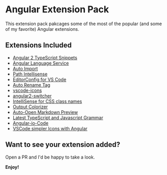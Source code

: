 # Angular Extension Pack

This extension pack pakcages some of the most of the popular (and some of my favorite) Angular  extensions.

## Extensions Included


- [Angular 2 TypeScript Snippets](https://marketplace.visualstudio.com/items?itemName=johnpapa.Angular2)
- [Angular Language Service](https://marketplace.visualstudio.com/items?itemName=Angular.ng-template)
- [Auto Import](https://marketplace.visualstudio.com/items?itemName=steoates.autoimport)
- [Path Intellisense](https://marketplace.visualstudio.com/items?itemName=christian-kohler.path-intellisense)
- [EditorConfig for VS Code](https://marketplace.visualstudio.com/items?itemName=EditorConfig.EditorConfig)
- [Auto Rename Tag](https://marketplace.visualstudio.com/items?itemName=formulahendry.auto-rename-tag)
- [vscode-icons](https://marketplace.visualstudio.com/items?itemName=robertohuertasm.vscode-icons)
- [angular2-switcher](https://marketplace.visualstudio.com/items?itemName=infinity1207.angular2-switcher)
- [IntelliSense for CSS class names](https://marketplace.visualstudio.com/items?itemName=Zignd.html-css-class-completion)
- [Output Colorizer](https://marketplace.visualstudio.com/items?itemName=IBM.output-colorizer)
- [Auto-Open Markdown Preview](https://marketplace.visualstudio.com/items?itemName=hnw.vscode-auto-open-markdown-preview)
- [Latest TypeScript and Javascript Grammar](https://marketplace.visualstudio.com/items?itemName=ms-vscode.typescript-javascript-grammar)
- [Angular-io-Code](https://marketplace.visualstudio.com/items?itemName=NoHomey.angular-io-code)
- [VSCode simpler Icons with Angular](https://marketplace.visualstudio.com/items?itemName=davidbabel.vscode-simpler-icons)
  
## Want to see your extension added?

Open a PR and I'd be happy to take a look. 

**Enjoy!**